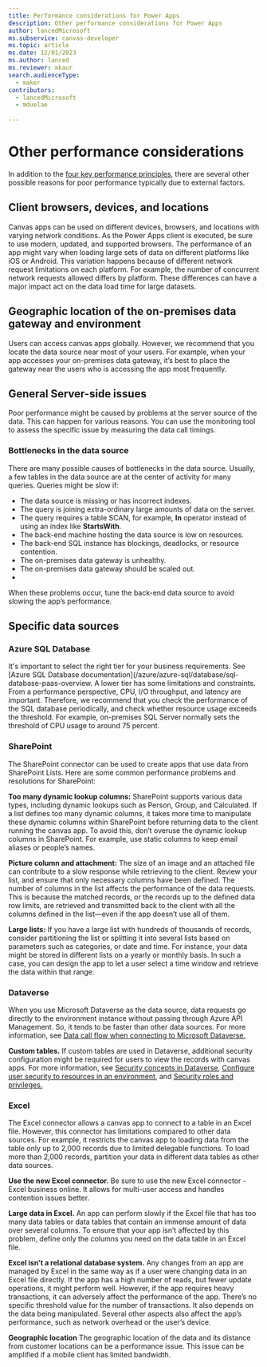 ```yaml
---
title: Performance considerations for Power Apps  
description: Other performance considerations for Power Apps  
author: lancedMicrosoft
ms.subservice: canvas-developer
ms.topic: article
ms.date: 12/01/2023
ms.author: lanced
ms.reviewer: mkaur
search.audienceType:
  - maker
contributors:
  - lancedMicrosoft
  - mduelae
  
---
```

# Other performance considerations
In addition to the [four key performance principles](create-performant-apps-overview.md), there are several other possible reasons for poor performance typically due to external factors. 

## Client browsers, devices, and locations
Canvas apps can be used on different devices, browsers, and locations with varying network conditions. As the Power Apps client is executed, be sure to use modern, updated, and supported browsers. The performance of an app might vary when loading large sets of data on different platforms like iOS or Android. This variation happens because of different network request limitations on each platform. For example, the number of concurrent network requests allowed differs by platform. These differences can have a major impact act on the data load time for large datasets.

## Geographic location of the on-premises data gateway and environment
Users can access canvas apps globally. However, we recommend that you locate the data source near most of your users. For example, when your app accesses your on-premises data gateway, it’s best to place the gateway near the users who is accessing the app most frequently.

## General Server-side issues
Poor performance might be caused by problems at the server source of the data. This can happen for various reasons. You can use the monitoring tool to assess the specific issue by measuring the data call timings.

### Bottlenecks in the data source
There are many possible causes of bottlenecks in the data source. Usually, a few tables in the data source are at the center of activity for many queries. Queries might be slow if:

* The data source is missing or has incorrect indexes.
* The query is joining extra-ordinary large amounts of data on the server.
* The query requires a table SCAN, for example, **In** operator instead of using an index like **StartsWith**.
* The back-end machine hosting the data source is low on resources.
* The back-end SQL instance has blockings, deadlocks, or resource contention.
* The on-premises data gateway is unhealthy.
* The on-premises data gateway should be scaled out.
* 
When these problems occur, tune the back-end data source to avoid slowing the app’s performance.

## Specific data sources

### Azure SQL Database
It's important to select the right tier for your business requirements.  See [Azure SQL Database documentation](/azure/azure-sql/database/sql-database-paas-overview. A lower tier has some limitations and constraints. From a performance perspective, CPU, I/O throughput, and latency are important. Therefore, we recommend that you check the performance of the SQL database periodically, and check whether resource usage exceeds the threshold. For example, on-premises SQL Server normally sets the threshold of CPU usage to around 75 percent.

### SharePoint

The SharePoint connector can be used to create apps that use data from SharePoint Lists. Here are some common performance problems and resolutions for SharePoint:

**Too many dynamic lookup columns:**
SharePoint supports various data types, including dynamic lookups such as Person, Group, and Calculated. If a list defines too many dynamic columns, it takes more time to manipulate these dynamic columns within SharePoint before returning data to the client running the canvas app. To avoid this, don’t overuse the dynamic lookup columns in SharePoint. For example, use static columns to keep email aliases or people’s names.

**Picture column and attachment:** The size of an image and an attached file can contribute to a slow response while retrieving to the client. Review your list, and ensure that only necessary columns have been defined. The number of columns in the list affects the performance of the data requests. This is because the matched records, or the records up to the defined data row limits, are retrieved and transmitted back to the client with all the columns defined in the list—even if the app doesn’t use all of them.

**Large lists:** If you have a large list with hundreds of thousands of records, consider partitioning the list or splitting it into several lists based on parameters such as categories, or date and time. For instance, your data might be stored in different lists on a yearly or monthly basis. In such a case, you can design the app to let a user select a time window and retrieve the data within that range.

### Dataverse
When you use Microsoft Dataverse as the data source, data requests go directly to the environment instance without passing through Azure API Management. So, it tends to be faster than other data sources.  For more information, see [Data call flow when connecting to Microsoft Dataverse.](execution-phases-data-flow.md#data-call-flow-with-microsoft-dataverse)

**Custom tables.** If custom tables are used in Dataverse, additional security configuration might be required for users to view the records with canvas apps. For more information, see [Security concepts in Dataverse](/power-platform/admin/wp-security-cds), [Configure user security to resources in an environment](/power-platform/admin/database-security), and [Security roles and privileges.](/power-platform/admin/security-roles-privileges)

### Excel
The Excel connector allows a canvas app to connect to a table in an Excel file. However, this connector has limitations compared to other data sources. For example, it restricts the canvas app to loading data from the table only up to 2,000 records due to limited delegable functions. To load more than 2,000 records, partition your data in different data tables as other data sources.

**Use the new Excel connector.**  Be sure to use the new Excel connector - Excel business online. It allows for multi-user access and handles contention issues better. 

**Large data in Excel.** An app can perform slowly if the Excel file that has too many data tables or data tables that contain an immense amount of data over several columns. To ensure that your app isn’t affected by this problem, define only the columns you need on the data table in an Excel file.

**Excel isn’t a relational database system.** Any changes from an app are managed by Excel in the same way as if a user were changing data in an Excel file directly. If the app has a high number of reads, but fewer update operations, it might perform well. However, if the app requires heavy transactions, it can adversely affect the performance of the app. There’s no specific threshold value for the number of transactions. It also depends on the data being manipulated. Several other aspects also affect the app’s performance, such as network overhead or the user’s device.

**Geographic location** The geographic location of the data and its distance from customer locations can be a performance issue. This issue can be amplified if a mobile client has limited bandwidth.
